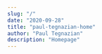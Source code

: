 ```yaml
---
slug: "/"
date: "2020-09-28"
title: "paul-tegnazian-home"
author: "Paul Tegnazian"
description: "Homepage"
---
```

